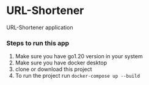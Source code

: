 # URL-Shortener
URL-Shortener application 

### Steps to run this app
1. Make sure you have go1.20 version in your system
2. Make sure you have docker desktop
3. clone or download this project 
4. To run the project run  `docker-compose up --build`

